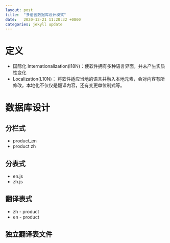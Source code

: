 ```yaml
---
layout: post
title:  "多语言数据库设计模式"
date:   2020-12-21 11:20:32 +0800
categories: jekyll update
---
```


# 定义
- 国际化 Internationalization(I18N)：使软件拥有多种语言界面，并未产生实质性变化
- Localization(L10N)： 将软件适应当地的语言并融入本地元素，会对内容有所修改。本地化不仅仅是翻译内容，还有变更单位制式等。

# 数据库设计
## 分栏式
- product_en
- product zh
## 分表式
- en.js
- zh.js
## 翻译表式
- zh - product 
- en - product
## 独立翻译表文件



